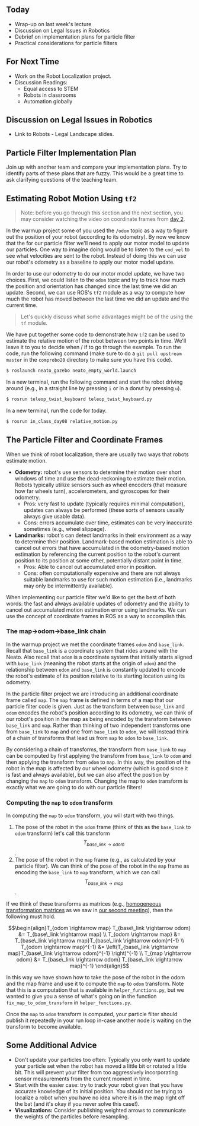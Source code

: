 ## Today

* Wrap-up on last week's lecture
* Discussion on Legal Issues in Robotics
* Debrief on implementation plans for particle filter
* Practical considerations for particle filters

## For Next Time
* Work on the <a-no-proxy href="https://olin.instructure.com/courses/143/assignments/1325">Robot Localization project</a-no-proxy>.
* Discussion Readings: 
  * <a-no-proxy href="https://obamawhitehouse.archives.gov/blog/2015/05/08/ensuring-students-have-equal-access-stem-courses"> Equal access to STEM</a-no-proxy>
  * <a-no-proxy href="https://medium.com/@furhatrobotics/a-robot-in-every-classroom-furhats-vision-for-education-5b0ca8d56e0e"> Robots in classrooms </a-no-proxy>
  * <a-no-proxy href="https://new.abb.com/news/detail/4431/abb-and-the-economist-launch-automation-readiness-index-global-ranking-for-robotics-and-artificial-intelligence"> Automation globally </a-no-proxy>

## Discussion on Legal Issues in Robotics
* Link to <a-no-proxy href="https://docs.google.com/presentation/d/1TLTV-q67P7cgTb09ho6nzXvyprFYKCk9ozQm4j6gHRU/edit#slide=id.g9dea26f006_1_5">Robots - Legal Landscape</a-no-proxy> slides. 

## Particle Filter Implementation Plan

Join up with another team and compare your implementation plans.  Try to identify parts of these plans that are fuzzy.  This would be a great time to ask clarifying questions of the teaching team.

## Estimating Robot Motion Using ``tf2``

> Note: before you go through this section and the next section, you may consider watching the video on coordinate frames from [day 2](day02).

In the warmup project some of you used the ``/odom`` topic as a way to figure out the position of your robot (according to its odometry).  By now we know that the for our particle filter we'll need to apply our motor model to update our particles.  One way to imagine doing would be to listen to the ``cmd_vel`` to see what velocities are sent to the robot.  Instead of doing this we can use our robot's odometry as a baseline to apply our motor model update.

In order to use our odometry to do our motor model update, we have two choices.  First, we could listen to the ``odom`` topic and try to track how much the position and orientation has changed since the last time we did an update.  Second, we can use ROS's ``tf2`` module as a way to compute how much the robot has moved between the last time we did an update and the current time.

> Let's quickly discuss what some advantages might be of the using the ``tf`` module.

We have put together some code to demonstrate how ``tf2`` can be used to estimate the relative motion of the robot between two points in time.  We'll leave it to you to decide when / if to go through the example.  To run the code, run the following command (make sure to do a ``git pull upstream master`` in the ``comprobo20`` directory to make sure you have this code).

```bash
$ roslaunch neato_gazebo neato_empty_world.launch
```

In a new terminal, run the following command and start the robot driving around (e.g., in a straight line by pressing ``i`` or in a donut by pressing ``u``).
```bash
$ rosrun teleop_twist_keyboard teleop_twist_keyboard.py
```

In a new terminal, run the code for today.
```bash
$ rosrun in_class_day08 relative_motion.py
```

## The Particle Filter and Coordinate Frames

When we think of robot localization, there are usually two ways that robots estimate motion.
* **Odometry:** robot's use sensors to determine their motion over short windows of time and use the dead-reckoning to estimate their motion.  Robots typically utilize sensors such as wheel encoders (that measure how far wheels turn), accelerometers, and gyroscopes for their odometry.
  * Pros: very fast to update (typically requires minimal computation), updates can always be performed (these sorts of sensors usually always give usable data).
  * Cons: errors accumulate over time, estimates can be very inaccurate sometimes (e.g., wheel slippage). 
* **Landmarks:** robot's can detect landmarks in their environment as a way to determine their position.  Landmark-based motion estimation is able to cancel out errors that have accumulated in the odometry-based motion estimation by referencing the current position to the robot's current position to its position at some other, potentially distant point in time.
  * Pros: Able to cancel out accumulated error in position.
  * Cons: often computationally expensive and there are not always suitable landmarks to use for such motion estimation (i.e., landmarks may only be intermittently available).

When implementing our particle filter we'd like to get the best of both words: the fast and always available updates of odometry and the ability to cancel out accumulated motion estimation error using landmarks.  We can use the concept of coordinate frames in ROS as a way to accomplish this.

### The map->odom->base_link chain

In the warmup project we met the coordinate frames ``odom`` and ``base_link``.  Recall that ``base_link`` is a coordinate system that rides around with the Neato.  Also recall that ``odom`` is a coordinate system that initially starts aligned with ``base_link`` (meaning the robot starts at the origin of ``odom``) and the relationship between ``odom`` and ``base_link`` is constantly updated to encode the robot's estimate of its position relative to its starting location using its odometry. 

In the particle filter project we are introducing an additional coordinate frame called ``map``.  The ``map`` frame is defined in terms of a map that our particle filter code is given.  Just as the transform between ``base_link`` and ``odom`` encodes the robot's position according to its odometry, we can think of our robot's position in the map as being encoded by the transform between ``base_link`` and ``map``.  Rather than thinking of two independent transforms one from ``base_link`` to ``map`` and one from ``base_link`` to ``odom``, we will instead think of a chain of transforms that lead us from ``map`` to ``odom`` to ``base_link``.

By considering a chain of transforms, the transform from ``base_link`` to ``map`` can be computed by first applying the transform from ``base_link`` to ``odom`` and then applying the transform from ``odom`` to ``map``.  In this way, the position of the robot in the map is affected by our wheel odometry (which is good since it is fast and always available), but we can also affect the position by changing the ``map`` to ``odom`` transform.  Changing the map to ``odom`` transform is exactly what we are going to do with our particle filters! 

### Computing the ``map`` to ``odom`` transform

In computing the ``map`` to ``odom`` transform, you will start with two things.
 1. The pose of the robot in the ``odom`` frame (think of this as the ``base_link`` to ``odom`` transform) let's call this transform $$T_{base\_link \rightarrow odom}$$.
 2. The pose of the robot in the ``map`` frame (e.g., as calculated by your particle filter).  We can think of the pose of the robot in the ``map`` frame as encoding the ``base_link`` to ``map`` transform, which we can call $$T_{base\_link \rightarrow map}$$.

If we think of these transforms as matrices (e.g., [homogeneous transformation matrices](http://planning.cs.uiuc.edu/node99.html) as we saw in [our second meeting](day02)), then the following must hold.

$$\begin{align}T_{odom \rightarrow map} T_{base\_link \rightarrow odom} &= T_{base\_link \rightarrow map} \\
T_{odom \rightarrow map} &= T_{base\_link \rightarrow map}T_{base\_link \rightarrow odom}^{-1} \\
T_{odom \rightarrow map}^{-1} &= \left(T_{base\_link \rightarrow map}T_{base\_link \rightarrow odom}^{-1} \right)^{-1} \\
T_{map \rightarrow odom} &= T_{base\_link \rightarrow odom} T_{base\_link \rightarrow map}^{-1}
\end{align}$$

In this way we have shown how to take the pose of the robot in the odom and the map frame and use it to compute the ``map`` to ``odom`` transform.  Note that this is a computation that is available in ``helper_functions.py``, but we wanted to give you a sense of what's going on in the function ``fix_map_to_odom_transform`` in ``helper_functions.py``.

Once the ``map`` to ``odom`` transform is computed, your particle filter should publish it repeatedly in your run loop in-case another node is waiting on the transform to become available.


## Some Additional Advice

* Don't update your particles too often:  Typically you only want to update your particle set when the robot has moved a little bit or rotated a little bit.  This will prevent your filter from too aggressively incorporating sensor measurements from the current moment in time.
* Start with the easier case: try to track your robot given that you have accurate knowledge of its initial position.  You should not be trying to localize a robot when you have no idea where it is in the map right off the bat (and it's okay if you never solve this case!).
* **Visualizations:** Consider publishing weighted arrows to communicate the weights of the particles before resampling.
